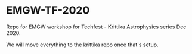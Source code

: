 # EMGW-TF-2020
Repo for EMGW workshop for Techfest - Krittika Astrophysics series Dec 2020.
  
We will move everything to the krittika repo once that's setup.
